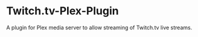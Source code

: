 Twitch.tv-Plex-Plugin
=====================

A plugin for Plex media server to allow streaming of Twitch.tv live streams.